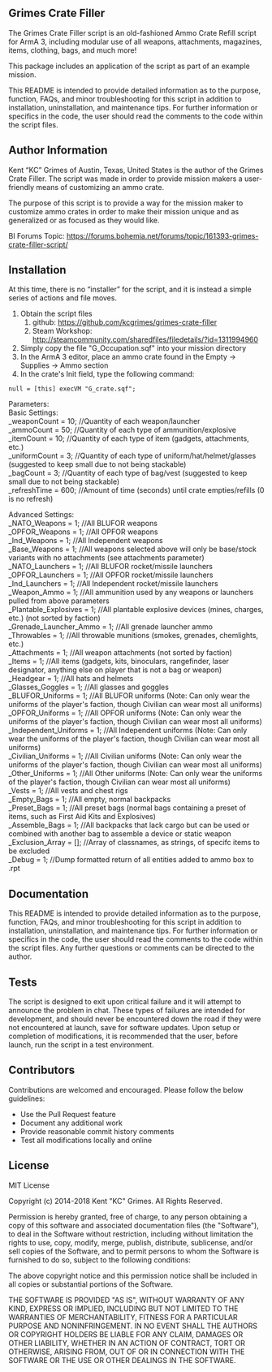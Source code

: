 ## Grimes Crate Filler

The Grimes Crate Filler script is an old-fashioned Ammo Crate Refill script for ArmA 3, including modular use of all weapons, attachments, magazines, items, clothing, bags, and much more!

This package includes an application of the script as part of an example mission. 

This README is intended to provide detailed information as to the purpose, function, FAQs, and minor troubleshooting for this script in addition to installation, uninstallation, and maintenance tips. For further information or specifics in the code, the user should read the comments to the code within the script files. 

## Author Information

Kent “KC” Grimes of Austin, Texas, United States is the author of the Grimes Crate Filler. The script was made in order to provide mission makers a user-friendly means of customizing an ammo crate.

The purpose of this script is to provide a way for the mission maker to customize ammo crates in order to make their mission unique and as generalized or as focused as they would like. 

BI Forums Topic: https://forums.bohemia.net/forums/topic/161393-grimes-crate-filler-script/

## Installation

At this time, there is no “installer” for the script, and it is instead a simple series of actions and file moves.  

1. Obtain the script files
	1. github: https://github.com/kcgrimes/grimes-crate-filler
	1. Steam Workshop: http://steamcommunity.com/sharedfiles/filedetails/?id=1311994960
2. Simply copy the file "G_Occupation.sqf" into your mission directory
3. In the ArmA 3 editor, place an ammo crate found in the Empty -> Supplies -> Ammo section
4. In the crate's Init field, type the following command:

```
null = [this] execVM "G_crate.sqf";
```

Parameters:  
Basic Settings:  
_weaponCount             = 10; //Quantity of each weapon/launcher  
_ammoCount               = 50; //Quantity of each type of ammunition/explosive  
_itemCount               = 10; //Quantity of each type of item (gadgets, attachments, etc.)  
_uniformCount            = 3; //Quantity of each type of uniform/hat/helmet/glasses (suggested to keep small due to not being stackable)  
_bagCount                = 3; //Quantity of each type of bag/vest (suggested to keep small due to not being stackable)  
_refreshTime             = 600; //Amount of time (seconds) until crate empties/refills (0 is no refresh)  

Advanced Settings:  
_NATO_Weapons            = 1; //All BLUFOR weapons  
_OPFOR_Weapons           = 1; //All OPFOR weapons  
_Ind_Weapons             = 1; //All Independent weapons  
_Base_Weapons            = 1; //All weapons selected above will only be base/stock variants with no attachments (see attachments parameter)  
_NATO_Launchers          = 1; //All BLUFOR rocket/missile launchers  
_OPFOR_Launchers         = 1; //All OPFOR rocket/missile launchers  
_Ind_Launchers           = 1; //All Independent rocket/missile launchers  
_Weapon_Ammo             = 1; //All ammunition used by any weapons or launchers pulled from above parameters  
_Plantable_Explosives    = 1; //All plantable explosive devices (mines, charges, etc.) (not sorted by faction)  
_Grenade_Launcher_Ammo   = 1; //All grenade launcher ammo  
_Throwables              = 1; //All throwable munitions (smokes, grenades, chemlights, etc.)  
_Attachments             = 1; //All weapon attachments (not sorted by faction)  
_Items                   = 1; //All items (gadgets, kits, binoculars, rangefinder, laser designator, anything else on player that is not a bag or weapon)  
_Headgear                = 1; //All hats and helmets  
_Glasses_Goggles         = 1; //All glasses and goggles  
_BLUFOR_Uniforms         = 1; //All BLUFOR uniforms (Note: Can only wear the uniforms of the player's faction, though Civilian can wear most all uniforms)  
_OPFOR_Uniforms          = 1; //All OPFOR uniforms (Note: Can only wear the uniforms of the player's faction, though Civilian can wear most all uniforms)  
_Independent_Uniforms    = 1; //All Independent uniforms (Note: Can only wear the uniforms of the player's faction, though Civilian can wear most all uniforms)  
_Civilian_Uniforms       = 1; //All Civilian uniforms (Note: Can only wear the uniforms of the player's faction, though Civilian can wear most all uniforms)  
_Other_Uniforms          = 1; //All Other uniforms (Note: Can only wear the uniforms of the player's faction, though Civilian can wear most all uniforms)  
_Vests                   = 1; //All vests and chest rigs  
_Empty_Bags              = 1; //All empty, normal backpacks  
_Preset_Bags             = 1; //All preset bags (normal bags containing a preset of items, such as First Aid Kits and Explosives)  
_Assemble_Bags           = 1; //All backpacks that lack cargo but can be used or combined with another bag to assemble a device or static weapon  
_Exclusion_Array         = []; //Array of classnames, as strings, of specifc items to be excluded  
_Debug                   = 1; //Dump formatted return of all entities added to ammo box to .rpt  

## Documentation

This README is intended to provide detailed information as to the purpose, function, FAQs, and minor troubleshooting for this script in addition to installation, uninstallation, and maintenance tips. For further information or specifics in the code, the user should read the comments to the code within the script files. Any further questions or comments can be directed to the author. 

## Tests

The script is designed to exit upon critical failure and it will attempt to announce the problem in chat. These types of failures are intended for development, and should never be encountered down the road if they were not encountered at launch, save for software updates. Upon setup or completion of modifications, it is recommended that the user, before launch, run the script in a test environment.

## Contributors

Contributions are welcomed and encouraged. Please follow the below guidelines:
* Use the Pull Request feature
* Document any additional work
* Provide reasonable commit history comments
* Test all modifications locally and online

## License

MIT License

Copyright (c) 2014-2018 Kent "KC" Grimes. All Rights Reserved.

Permission is hereby granted, free of charge, to any person obtaining a copy of this software and associated documentation files (the "Software"), to deal in the Software without restriction, including without limitation the rights to use, copy, modify, merge, publish, distribute, sublicense, and/or sell copies of the Software, and to permit persons to whom the Software is furnished to do so, subject to the following conditions:

The above copyright notice and this permission notice shall be included in all copies or substantial portions of the Software.

THE SOFTWARE IS PROVIDED "AS IS", WITHOUT WARRANTY OF ANY KIND, EXPRESS OR IMPLIED, INCLUDING BUT NOT LIMITED TO THE WARRANTIES OF MERCHANTABILITY, FITNESS FOR A PARTICULAR PURPOSE AND NONINFRINGEMENT. IN NO EVENT SHALL THE AUTHORS OR COPYRIGHT HOLDERS BE LIABLE FOR ANY CLAIM, DAMAGES OR OTHER LIABILITY, WHETHER IN AN ACTION OF CONTRACT, TORT OR OTHERWISE, ARISING FROM, OUT OF OR IN CONNECTION WITH THE SOFTWARE OR THE USE OR OTHER DEALINGS IN THE SOFTWARE.
